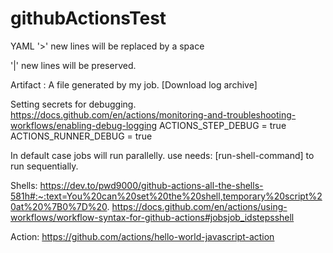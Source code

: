 # githubActionsTest
YAML
'>' new lines will be replaced by a space

'|' new lines will be preserved. 

Artifact :  A file generated by my job. [Download log archive]


Setting secrets for debugging.
https://docs.github.com/en/actions/monitoring-and-troubleshooting-workflows/enabling-debug-logging 
ACTIONS_STEP_DEBUG = true
ACTIONS_RUNNER_DEBUG = true

In default case jobs will run parallelly. use needs: [run-shell-command] to run sequentially. 

Shells: 
https://dev.to/pwd9000/github-actions-all-the-shells-581h#:~:text=You%20can%20set%20the%20shell,temporary%20script%20at%20%7B0%7D%20.
https://docs.github.com/en/actions/using-workflows/workflow-syntax-for-github-actions#jobsjob_idstepsshell


Action:
https://github.com/actions/hello-world-javascript-action
